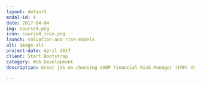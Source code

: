 ```yaml
---
layout: default
modal-id: 4
date: 2017-04-04
img: course4.png
icon: course4_icon.png
launch: valuation-and-risk-models
alt: image-alt
project-date: April 2017
client: Start Bootstrap
category: Web Development
description: Great job on choosing GARP Financial Risk Manager (FRM) designation as you advance your career. In FRM Level I, we will be learning Foundations of Risk Management, Quantitative Analysis, Financial Markets and Products, and Valuation and Risk Models. Excited? Let's get started!

---
```


